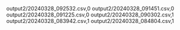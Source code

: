 output2/20240328_092532.csv,0
output2/20240328_091451.csv,0
output2/20240328_091225.csv,0
output2/20240328_090302.csv,1
output2/20240328_083942.csv,1
output2/20240328_084804.csv,1